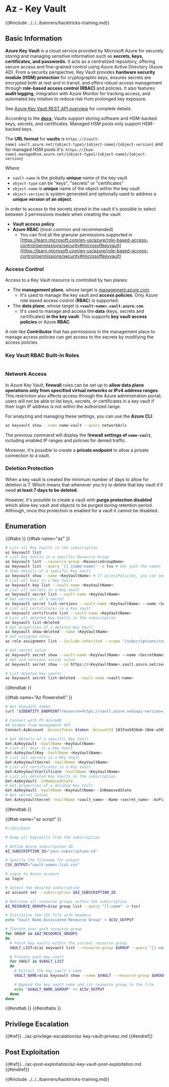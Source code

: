 # Az - Key Vault

{{#include ../../../banners/hacktricks-training.md}}

## Basic Information

**Azure Key Vault** is a cloud service provided by Microsoft Azure for securely storing and managing sensitive information such as **secrets, keys, certificates, and passwords**. It acts as a centralized repository, offering secure access and fine-grained control using Azure Active Directory (Azure AD). From a security perspective, Key Vault provides **hardware security module (HSM) protection** for cryptographic keys, ensures secrets are encrypted both at rest and in transit, and offers robust access management through **role-based access control (RBAC)** and policies. It also features **audit logging**, integration with Azure Monitor for tracking access, and automated key rotation to reduce risk from prolonged key exposure.

See [Azure Key Vault REST API overview](https://learn.microsoft.com/en-us/azure/key-vault/general/about-keys-secrets-certificates) for complete details.

According to the [**docs**](https://learn.microsoft.com/en-us/azure/key-vault/general/basic-concepts), Vaults support storing software and HSM-backed keys, secrets, and certificates. Managed HSM pools only support HSM-backed keys.

The **URL format** for **vaults** is `https://{vault-name}.vault.azure.net/{object-type}/{object-name}/{object-version}` and for managed HSM pools it's: `https://{hsm-name}.managedhsm.azure.net/{object-type}/{object-name}/{object-version}`

Where:

- `vault-name` is the globally **unique** name of the key vault
- `object-type` can be "keys", "secrets" or "certificates"
- `object-name` is **unique** name of the object within the key vault
- `object-version` is system generated and optionally used to address a **unique version of an object**.

In order to access to the secrets stored in the vault it's possible to select between 2 permissions models when creating the vault:

- **Vault access policy**
- **Azure RBAC** (most common and recommended)
  - You can find all the granular permissions supported in [https://learn.microsoft.com/en-us/azure/role-based-access-control/permissions/security#microsoftkeyvault](https://learn.microsoft.com/en-us/azure/role-based-access-control/permissions/security#microsoftkeyvault)

### Access Control <a href="#access-control" id="access-control"></a>

Access to a Key Vault resource is controlled by two planes:

- The **management plane**, whose target is [management.azure.com](http://management.azure.com/).
  - It's used to manage the key vault and **access policies**. Only Azure role based access control (**RBAC**) is supported.
- The **data plane**, whose target is **`<vault-name>.vault.azure.com`**.
  - It's used to manage and access the **data** (keys, secrets and certificates) **in the key vault**. This supports **key vault access policies** or Azure **RBAC**.

A role like **Contributor** that has permissions in the management place to manage access policies can get access to the secrets by modifying the access policies.

### Key Vault RBAC Built-In Roles <a href="#rbac-built-in-roles" id="rbac-built-in-roles"></a>

<figure><img src="../../../images/image (27).png" alt=""><figcaption></figcaption></figure>

### Network Access

In Azure Key Vault, **firewall** rules can be set up to **allow data plane operations only from specified virtual networks or IPv4 address ranges**. This restriction also affects access through the Azure administration portal; users will not be able to list keys, secrets, or certificates in a key vault if their login IP address is not within the authorized range.

For analyzing and managing these settings, you can use the **Azure CLI**:

```bash
az keyvault show --name name-vault --query networkAcls
```

The previous command will display the f**irewall settings of `name-vault`**, including enabled IP ranges and policies for denied traffic.

Moreover, it's possible to create a **private endpoint** to allow a private connection to a vault.

### Deletion Protection

When a key vault is created the minimum number of days to allow for deletion is 7. Which means that whenever you try to delete that key vault it'll need **at least 7 days to be deleted**.

However, it's possible to create a vault with **purge protection disabled** which allow key vault and objects to be purged during retention period. Although, once this protection is enabled for a vault it cannot be disabled.

## Enumeration

{{#tabs }}
{{#tab name="az" }}

```bash
# List all Key Vaults in the subscription
az keyvault list
# List Key Vaults in a specific Resource Group
az keyvault list --resource-group <ResourceGroupName>
az keyvault list --query '[].{name:name}' -o tsv # Get just the names
# Show details of a specific Key Vault
az keyvault show --name <KeyVaultName> # If accessPolicies, you can see them here
# List all keys in a Key Vault
az keyvault key list --vault-name <KeyVaultName>
# List all secrets in a Key Vault
az keyvault secret list --vault-name <KeyVaultName>
# Get versions of a secret
az keyvault secret list-versions --vault-name <KeyVaultName> --name <SecretName>
# List all certificates in a Key Vault
az keyvault certificate list --vault-name <KeyVaultName>
# List all deleted Key Vaults in the subscription
az keyvault list-deleted
# Get properties of a deleted Key Vault
az keyvault show-deleted --name <KeyVaultName>
# Get assigned roles
az role assignment list --include-inherited --scope "/subscriptions/<subscription-uuid>/resourceGroups/<resource-group>/providers/Microsoft.KeyVault/vaults/<vault-name>"

# Get secret value
az keyvault secret show --vault-name <KeyVaultName> --name <SecretName>
# Get old versions secret value
az keyvault secret show --id https://<KeyVaultName>.vault.azure.net/secrets/<KeyVaultName>/<idOldVersion>

# List deleted key vaults
az keyvault secret list-deleted --vault-name <vault-name> 
```

{{#endtab }}

{{#tab name="Az Powershell" }}

```bash
# Get keyvault token
curl "$IDENTITY_ENDPOINT?resource=https://vault.azure.net&api-version=2017-09-01" -H secret:$IDENTITY_HEADER

# Connect with PS AzureAD
## $token from management API
Connect-AzAccount -AccessToken $token -AccountId 1937ea5938eb-10eb-a365-10abede52387 -KeyVaultAccessToken $keyvaulttoken

# Get details of a specific Key Vault
Get-AzKeyVault -VaultName <KeyVaultName>
# List all keys in a Key Vault
Get-AzKeyVaultKey -VaultName <KeyVaultName>
# List all secrets in a Key Vault
Get-AzKeyVaultSecret -VaultName <KeyVaultName>
# List all certificates in a Key Vault
Get-AzKeyVaultCertificate -VaultName <KeyVaultName>
# List all deleted Key Vaults in the subscription
Get-AzKeyVault -InRemovedState
# Get properties of a deleted Key Vault
Get-AzKeyVault -VaultName <KeyVaultName> -InRemovedState
# Get secret values
Get-AzKeyVaultSecret -VaultName <vault_name> -Name <secret_name> -AsPlainText
```

{{#endtab }}

{{#tab name="az script" }}

```bash
#!/bin/bash

# Dump all keyvaults from the subscription

# Define Azure subscription ID
AZ_SUBSCRIPTION_ID="your-subscription-id"

# Specify the filename for output
CSV_OUTPUT="vault-names-list.csv"

# Login to Azure account
az login

# Select the desired subscription
az account set --subscription $AZ_SUBSCRIPTION_ID

# Retrieve all resource groups within the subscription
AZ_RESOURCE_GROUPS=$(az group list --query "[].name" -o tsv)

# Initialize the CSV file with headers
echo "Vault Name,Associated Resource Group" > $CSV_OUTPUT

# Iterate over each resource group
for GROUP in $AZ_RESOURCE_GROUPS
do
  # Fetch key vaults within the current resource group
  VAULT_LIST=$(az keyvault list --resource-group $GROUP --query "[].name" -o tsv)

  # Process each key vault
  for VAULT in $VAULT_LIST
  do
    # Extract the key vault's name
    VAULT_NAME=$(az keyvault show --name $VAULT --resource-group $GROUP --query "name" -o tsv)

    # Append the key vault name and its resource group to the file
    echo "$VAULT_NAME,$GROUP" >> $CSV_OUTPUT
  done
done
```

{{#endtab }}
{{#endtabs }}

## Privilege Escalation

{{#ref}}
../az-privilege-escalation/az-key-vault-privesc.md
{{#endref}}

## Post Exploitation

{{#ref}}
../az-post-exploitation/az-key-vault-post-exploitation.md
{{#endref}}

{{#include ../../../banners/hacktricks-training.md}}



